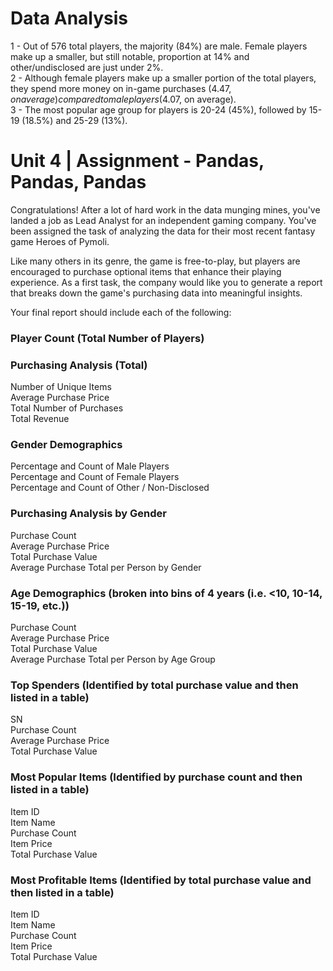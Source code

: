 # Data Analysis
1 - Out of 576 total players, the majority (84%) are male. Female players make up a smaller, but still notable, proportion at 14% and other/undisclosed are just under 2%. <br>
2 - Although female players make up a smaller portion of the total players, they spend more money on in-game purchases ($4.47, on average) compared to male players ($4.07, on average). <br>
3 - The most popular age group for players is 20-24 (45%), followed by 15-19 (18.5%) and 25-29 (13%).

# Unit 4 | Assignment - Pandas, Pandas, Pandas
Congratulations! After a lot of hard work in the data munging mines, you've landed a job as Lead Analyst for an independent gaming company. You've been assigned the task of analyzing the data for their most recent fantasy game Heroes of Pymoli.

Like many others in its genre, the game is free-to-play, but players are encouraged to purchase optional items that enhance their playing experience. As a first task, the company would like you to generate a report that breaks down the game's purchasing data into meaningful insights.

Your final report should include each of the following:

### Player Count (Total Number of Players)

### Purchasing Analysis (Total)<br>
Number of Unique Items<br>
Average Purchase Price<br>
Total Number of Purchases<br>
Total Revenue<br>

### Gender Demographics<br>
Percentage and Count of Male Players<br>
Percentage and Count of Female Players<br>
Percentage and Count of Other / Non-Disclosed<br>

### Purchasing Analysis by Gender<br>
Purchase Count<br>
Average Purchase Price<br>
Total Purchase Value<br>
Average Purchase Total per Person by Gender<br>

### Age Demographics (broken into bins of 4 years (i.e. <10, 10-14, 15-19, etc.))<br>
Purchase Count<br>
Average Purchase Price<br>
Total Purchase Value<br>
Average Purchase Total per Person by Age Group<br>

### Top Spenders (Identified by total purchase value and then listed in a table) <br>
SN<br>
Purchase Count<br>
Average Purchase Price<br>
Total Purchase Value<br>

### Most Popular Items (Identified by purchase count and then listed in a table)<br>
Item ID<br>
Item Name<br>
Purchase Count<br>
Item Price<Br>
Total Purchase Value<br>

### Most Profitable Items (Identified by total purchase value and then listed in a table)<br>
Item ID<br>
Item Name<br>
Purchase Count<br>
Item Price<br>
Total Purchase Value<br>


